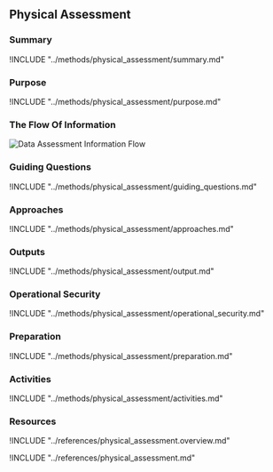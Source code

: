 ## Physical Assessment

### Summary
!INCLUDE "../methods/physical_assessment/summary.md"

### Purpose
!INCLUDE "../methods/physical_assessment/purpose.md"

### The Flow Of Information
![Data Assessment Information Flow](images/info_flows/physical_assessment.svg)

### Guiding Questions
!INCLUDE "../methods/physical_assessment/guiding_questions.md"

### Approaches
!INCLUDE "../methods/physical_assessment/approaches.md"

### Outputs
!INCLUDE "../methods/physical_assessment/output.md"

### Operational Security
!INCLUDE "../methods/physical_assessment/operational_security.md"

### Preparation
!INCLUDE "../methods/physical_assessment/preparation.md"

### Activities
!INCLUDE "../methods/physical_assessment/activities.md"

### Resources

<div class="greybox">
!INCLUDE "../references/physical_assessment.overview.md"

!INCLUDE "../references/physical_assessment.md"
</div>